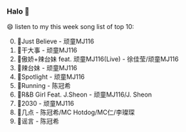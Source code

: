 

### Halo 👋

😄 listen to my this week song list of top 10:

0. 🌈Just Believe - 顽童MJ116
1. 🌈干大事  - 顽童MJ116
2. 🌈傲娇+辣台妹 feat. 顽童MJ116(Live) - 徐佳莹/顽童MJ116
3. 🌈辣台妹 - 顽童MJ116
4. 🌈Spotlight - 顽童MJ116
5. 🌈Running - 陈冠希
6. 🌈R&B Girl Feat. J.Sheon - 顽童MJ116/J. Sheon
7. 🌈2030 - 顽童MJ116
8. 🌈几点 - 陈冠希/MC Hotdog/MC仁/李璨琛
9. 🌈谣言 - 陈冠希

